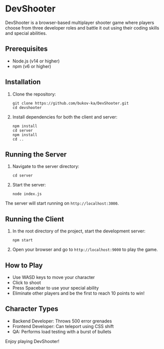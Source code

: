 # DevShooter

DevShooter is a browser-based multiplayer shooter game where players choose from three developer roles and battle it out using their coding skills and special abilities.

## Prerequisites

- Node.js (v14 or higher)
- npm (v6 or higher)

## Installation

1. Clone the repository:
   ```
   git clone https://github.com/bukov-ka/DevShooter.git
   cd devshooter
   ```

2. Install dependencies for both the client and server:
   ```
   npm install
   cd server
   npm install
   cd ..
   ```

## Running the Server

1. Navigate to the server directory:
   ```
   cd server
   ```

2. Start the server:
   ```
   node index.js
   ```

The server will start running on `http://localhost:3000`.

## Running the Client

1. In the root directory of the project, start the development server:
   ```
   npm start
   ```

2. Open your browser and go to `http://localhost:9000` to play the game.

## How to Play

- Use WASD keys to move your character
- Click to shoot
- Press Spacebar to use your special ability
- Eliminate other players and be the first to reach 10 points to win!

## Character Types

- Backend Developer: Throws 500 error grenades
- Frontend Developer: Can teleport using CSS shift
- QA: Performs load testing with a burst of bullets

Enjoy playing DevShooter!